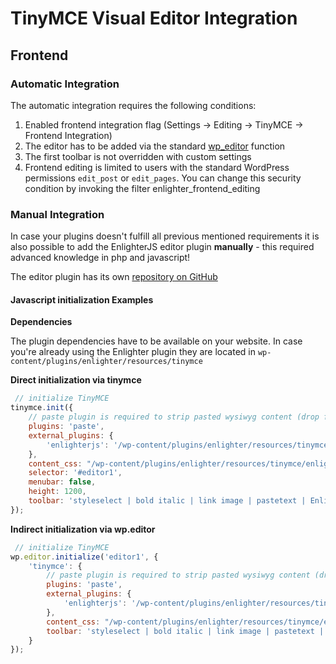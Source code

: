 TinyMCE Visual Editor Integration
=============================================

## Frontend ##

### Automatic Integration ###

The automatic integration requires the following conditions:

1. Enabled frontend integration flag (Settings -> Editing -> TinyMCE -> Frontend Integration)
2. The editor has to be added via the standard [wp_editor](https://codex.wordpress.org/Function_Reference/wp_editor) function
3. The first toolbar is not overridden with custom settings
4. Frontend editing is limited to users with the standard WordPress permissions `edit_post` or `edit_pages`. You can change this security condition by invoking the filter enlighter_frontend_editing

### Manual Integration ###

In case your plugins doesn't fulfill all previous mentioned requirements it is also possible to add the EnlighterJS editor plugin **manually** - this required advanced knowledge in php and javascript!

The editor plugin has its own [repository on GitHub](https://github.com/EnlighterJS/Plugin.TinyMCE)

#### Javascript initialization Examples ####

**Dependencies**

The plugin dependencies have to be available on your website. 
In case you're already using the Enlighter plugin they are located in `wp-content/plugins/enlighter/resources/tinymce`

**Direct initialization via tinymce**

```javascript
 // initialize TinyMCE
tinymce.init({
    // paste plugin is required to strip pasted wysiwyg content (drop formats!)
    plugins: 'paste',
    external_plugins: {
        'enlighterjs': '/wp-content/plugins/enlighter/resources/tinymce/enlighterjs.tinymce.min.js'
    },
    content_css: "/wp-content/plugins/enlighter/resources/tinymce/enlighterjs.tinymce.min.css",
    selector: '#editor1',
    menubar: false,
    height: 1200,
    toolbar: 'styleselect | bold italic | link image | pastetext | EnlighterInsert EnlighterEdit'
});
```

**Indirect initialization via wp.editor**

```javascript
 // initialize TinyMCE
wp.editor.initialize('editor1', {
    'tinymce': {
        // paste plugin is required to strip pasted wysiwyg content (drop formats!)
        plugins: 'paste',
        external_plugins: {
            'enlighterjs': '/wp-content/plugins/enlighter/resources/tinymce/enlighterjs.tinymce.min.js'
        },
        content_css: "/wp-content/plugins/enlighter/resources/tinymce/enlighterjs.tinymce.min.css",
        toolbar: 'styleselect | bold italic | link image | pastetext | EnlighterInsert EnlighterEdit'
    }
});
```